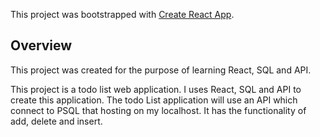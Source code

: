 This project was bootstrapped with [Create React App](https://github.com/facebook/create-react-app).

## Overview

This project was created for the purpose of learning React, SQL and API. 

This project is a todo list web application. I uses React, SQL and API to create this application. The todo List application will use an API which connect to PSQL that hosting on my localhost. It has the functionality of add, delete and insert.

